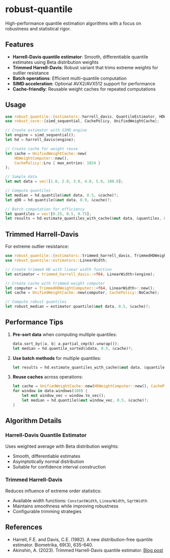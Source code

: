 # robust-quantile

High-performance quantile estimation algorithms with a focus on robustness and statistical rigor.

## Features

- **Harrell-Davis quantile estimator**: Smooth, differentiable quantile estimates using Beta distribution weights
- **Trimmed Harrell-Davis**: Robust variant that trims extreme weights for outlier resistance
- **Batch operations**: Efficient multi-quantile computation
- **SIMD acceleration**: Optional AVX2/AVX512 support for performance
- **Cache-friendly**: Reusable weight caches for repeated computations

## Usage

```rust
use robust_quantile::{estimators::harrell_davis, QuantileEstimator, HDWeightComputer};
use robust_core::{simd_sequential, CachePolicy, UnifiedWeightCache};

// Create estimator with SIMD engine
let engine = simd_sequential();
let hd = harrell_davis(engine);

// Create cache for weight reuse
let cache = UnifiedWeightCache::new(
    HDWeightComputer::new(), 
    CachePolicy::Lru { max_entries: 1024 }
);

// Sample data
let mut data = vec![1.0, 2.0, 3.0, 4.0, 5.0, 100.0];

// Compute quantiles
let median = hd.quantile(&mut data, 0.5, &cache)?;
let q90 = hd.quantile(&mut data, 0.9, &cache)?;

// Batch computation for efficiency
let quantiles = vec![0.25, 0.5, 0.75];
let results = hd.estimate_quantiles_with_cache(&mut data, &quantiles, &cache)?;
```

## Trimmed Harrell-Davis

For extreme outlier resistance:

```rust
use robust_quantile::{estimators::trimmed_harrell_davis, TrimmedHDWeightComputer};
use robust_quantile::estimators::LinearWidth;

// Create trimmed HD with linear width function
let estimator = trimmed_harrell_davis::<f64, LinearWidth>(engine);

// Create cache with trimmed weight computer
let computer = TrimmedHDWeightComputer::<f64, LinearWidth>::new();
let cache = UnifiedWeightCache::new(computer, CachePolicy::NoCache);

// Compute robust quantiles
let robust_median = estimator.quantile(&mut data, 0.5, &cache)?;
```

## Performance Tips

1. **Pre-sort data** when computing multiple quantiles:
   ```rust
   data.sort_by(|a, b| a.partial_cmp(b).unwrap());
   let median = hd.quantile_sorted(&data, 0.5, &cache)?;
   ```

2. **Use batch methods** for multiple quantiles:
   ```rust
   let results = hd.estimate_quantiles_with_cache(&mut data, &quantiles, &cache)?;
   ```

3. **Reuse caches** across operations:
   ```rust
   let cache = UnifiedWeightCache::new(HDWeightComputer::new(), CachePolicy::Lru { max_entries: 100 });
   for window in data.windows(100) {
       let mut window_vec = window.to_vec();
       let median = hd.quantile(&mut window_vec, 0.5, &cache)?;
   }
   ```

## Algorithm Details

### Harrell-Davis Quantile Estimator

Uses weighted average with Beta distribution weights:
- Smooth, differentiable estimates
- Asymptotically normal distribution
- Suitable for confidence interval construction

### Trimmed Harrell-Davis

Reduces influence of extreme order statistics:
- Available width functions: `ConstantWidth`, `LinearWidth`, `SqrtWidth`
- Maintains smoothness while improving robustness
- Configurable trimming strategies

## References

- Harrell, F.E. and Davis, C.E. (1982). A new distribution-free quantile estimator. Biometrika, 69(3), 635-640.
- Akinshin, A. (2023). Trimmed Harrell-Davis quantile estimator. [Blog post](https://aakinshin.net/posts/thdqe-hdi/)
